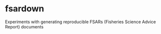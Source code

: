 # fsardown

Experiments with generating reproducible FSARs (Fisheries Science Advice Report) documents
